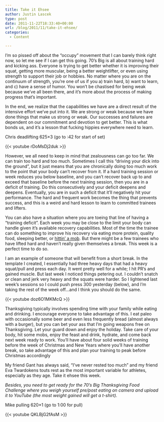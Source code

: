 ```yaml
---
title: Take it Ehsee
author: Justin Lascek
type: post
date: 2011-11-22T18:33:40+00:00
url: /blog/2011/11/take-it-ehsee/
categories:
  - Content

---
```

I&#8217;m so pissed off about the &#8220;occupy&#8221; movement that I can barely think right now, so let me see if I can get this going. 70&#8217;s Big is all about training hard and kicking ass. Everyone is trying to get better whether it is improving their squat, getting more muscular, being a better weightlifter, or even using strength to support their job or hobbies. No matter where you are on the continuum of strength, you&#8217;re one of us if you a) train hard, b) want to learn, and c) have a sense of humor. You won&#8217;t be chastised for being weak because we&#8217;ve all been there, and it&#8217;s more about the process of making progress that&#8217;s important.
  

  
In the end, we realize that the capabilities we have are a direct result of the intensive effort we&#8217;ve put into it. We are strong or weak because we have done things that make us strong or weak. Our successes and failures are dependent on our commitment and devotion to get better. This is what bonds us, and it&#8217;s a lesson that fucking hippies everywhere need to learn.
  

  
Chris deadlifting 625&#215;3 (go to :42 for start of set)
  
{{< youtube rDoMsDj2duk >}}
  

  
**<!--more-->**


  
However, we all need to keep in mind that zealousness can go too far. We can train too hard and too much. Sometimes I call this &#8220;driving your dick into the ground&#8221;, but it just means that you are chronically doing too much work to the point that your body can&#8217;t recover from it. If a hard training session or week reduces you below baseline, and you can&#8217;t recover back up to and exceed that baseline before the next training session, then you are in a deficit of training. Do this consecutively and your deficit deepens and deepens. Eventually, you are in such a deficit that it&#8217;ll negatively hit your performance. The hard and frequent work becomes the thing that prevents success, and this is a weird and hard lesson to learn to committed trainees and lifters.
  

  
You can also have a situation where you are toeing that line of having a &#8220;training deficit&#8221;. Each week you may be close to the limit your body can handle given it&#8217;s available recovery capabilities. Most of the time the trainee can do something to improve his recovery via eating more protein, quality food, sleeping better, or <a href="http://www.youtube.com/watch?v=VF-hAAfzUvw" target="_blank">hittin&#8217; a mob</a>. But there might be a few trainees who have lifted hard and haven&#8217;t really given themselves a break. This week is a perfect time to do so.
  

  
I am an example of someone that will benefit from a short break. In the template I created, I essentially had three heavy days that had a heavy squat/pull and press each day. It went pretty well for a while; I hit PR&#8217;s and gained muscle. But last week I noticed things petering out. I couldn&#8217;t snatch or clean and jerk very heavy and the squats were harder. So I lightened last week&#8217;s sessions so I could push press 300 yesterday (below), and I&#8217;m taking the rest of the week off&#8230;and I think you should do the same.
  

  
{{< youtube doz6O1MKMcQ >}}
  

  
Thanksgiving typically involves spending time with your family while eating and drinking. I encourage everyone to take advantage of this. I eat paleo with occasionally some beer and even less frequently bread (almost always with a burger), but you can bet your ass that I&#8217;m going weapons free on Thanksgiving. Let your guard down and enjoy the holiday. Take care of your body, hit some mobs, enjoy the feast and drink, hydrate, and come back next week ready to work. You&#8217;ll have about four solid weeks of training before the week of Christmas and New Years where you&#8217;ll have another break, so take advantage of this and plan your training to peak before Christmas accordingly
  

  
My friend Gant has always said, &#8220;I&#8217;ve never rested too much&#8221; and my friend Eva Twardokens touts rest as the most important variable for athletes, especially as they age. Take it ehsee this week.
  
_Besides, you need to get ready for the 70&#8217;s Big Thanksgiving Food Challenge where you weigh yourself pre/post eating on camera and upload it to YouTube (the most weight gained will get a t-shirt)._ 
  

  
Mike pulling 620&#215;1 (go to 1:00 for pull)
  
{{< youtube QKLBjG2fAsM >}}
